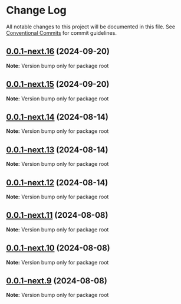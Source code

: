 # Change Log

All notable changes to this project will be documented in this file.
See [Conventional Commits](https://conventionalcommits.org) for commit guidelines.

## [0.0.1-next.16](https://github.com/PaymeTrade/hemes/compare/v0.0.1-next.15...v0.0.1-next.16) (2024-09-20)

**Note:** Version bump only for package root





## [0.0.1-next.15](https://github.com/PaymeTrade/hemes/compare/v0.0.1-next.14...v0.0.1-next.15) (2024-09-20)

**Note:** Version bump only for package root





## [0.0.1-next.14](https://github.com/PaymeTrade/hemes/compare/v0.0.1-next.13...v0.0.1-next.14) (2024-08-14)

**Note:** Version bump only for package root





## [0.0.1-next.13](https://github.com/PaymeTrade/hemes/compare/v0.0.1-next.12...v0.0.1-next.13) (2024-08-14)

**Note:** Version bump only for package root





## [0.0.1-next.12](https://github.com/PaymeTrade/hemes/compare/v0.0.1-next.11...v0.0.1-next.12) (2024-08-14)

**Note:** Version bump only for package root





## [0.0.1-next.11](https://github.com/PaymeTrade/hemes/compare/v0.0.1-next.10...v0.0.1-next.11) (2024-08-08)

**Note:** Version bump only for package root





## [0.0.1-next.10](https://github.com/PaymeTrade/hemes/compare/v0.0.1-next.9...v0.0.1-next.10) (2024-08-08)

**Note:** Version bump only for package root





## [0.0.1-next.9](https://github.com/PaymeTrade/hemes/compare/v0.0.1-next.7...v0.0.1-next.9) (2024-08-08)

**Note:** Version bump only for package root
